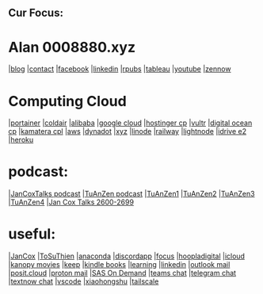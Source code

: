 ## Cur Focus:


# Alan 0008880.xyz
|[blog](http://blog.0008880.xyz)
|[contact](mailto:contact@0008880.xyz)
|[facebook](http://facebook.0008880.xyz)
|[linkedin](http://linkedin.0008880.xyz)
|[rpubs](http://rpubs.0008880.xyz)
|[tableau](http://tableau.0008880.xyz)
|[youtube](http://youtube.0008880.xyz)
|[zennow](http://zennow.0008880.xyz)

# Computing Cloud 
|[portainer](http://dell:9000)
|[coldair](http://coldair.gearhostpreview.com/)
|[alibaba](https://home.console.alibabacloud.com/?spm=a3c0i.216172.6791778070.31.78fb4ce4JEYntm)
|[google cloud](https://console.cloud.google.com/home/dashboard?cloudshell=true&project=zw9-proj)
|[hostinger cp](https://hpanel.hostinger.com/vps/737179/overview)
|[vultr](https://my.vultr.com/subs/?id=6432aa74-f566-42b4-a6d8-ba41d5c7c6a1)
|[digital ocean cp](https://cloud.digitalocean.com/droplets/478060351/graphs?i=486325&period=hour)
|[kamatera cpl](https://console.kamatera.com/)
|[aws](https://us-east-1.console.aws.amazon.com/console/home?nc2=h_ct&src=header-signin&region=us-east-1)
|[dynadot](https://www.dynadot.com/)
|[xyz](https://gen.xyz/)
|[linode](https://cloud.linode.com/support)
|[railway](https://railway.com/dashboard)
|[lightnode](https://console.lightnode.com)
|[idrive e2](https://app.idrivee2.com/dashboard)
|[heroku](https://dashboard.heroku.com/apps)



# podcast:
|[JanCoxTalks podcast](http://jancox.0008880.xyz)
|[TuAnZen podcast](http://tuanzen.0008880.xyz)
|[TuAnZen1](https://www.dropbox.com/scl/fo/a3adr984bf4pklo4k4q54/h?rlkey=9ugatkj39s52ahf8sc2jl5edw&dl=0)
|[TuAnZen2](https://www.dropbox.com/scl/fo/8un8p4cdpfm3odljz5wys/h?rlkey=doskj1h1xigc9ub0ifkgdh4vw&dl=0)
|[TuAnZen3](https://www.dropbox.com/scl/fo/wmopj095i40ob5klcjcfy/h?rlkey=c5goqzwifzcvijlmatd6dkmmf&dl=0)
|[TuAnZen4](https://www.dropbox.com/scl/fo/3hh0okdzdy5n6zifxpkdi/h?rlkey=okzkkv8vbe5xde56olqjfcce1&dl=0)
|[Jan Cox Talks 2600-2699](https://anchor.fm/s/f9f3682c/podcast/rss)

# useful:
|[JanCox](http://jancox.com)
|[ToSuThien](http://tosuthien.com)
|[anaconda](https://anaconda.cloud/)
|[discordapp](https://discordapp.com/)
|[focus](https://zw9.github.io/z/)
|[hoopladigital](https://www.hoopladigital.com/)
|[icloud](https://www.icloud.com/)
|[kanopy movies](https://www.kanopy.com/)
|[keep](https://keep.google.com/)
|[kindle books](https://read.amazon.com/kindle-library)
|[learning](https://www.linkedin.com/learning/)
|[linkedin](https://www.linkedin.com/in/)
|[outlook mail](https://outlook.live.com/mail/0/)
|[posit.cloud](https://posit.cloud/)
|[proton mail](https://mail.proton.me/u/2/inbox)
|[SAS On Demand](https://welcome.oda.sas.com/)
|[teams chat](https://teams.live.com/)
|[telegram chat](https://web.telegram.org/)
|[textnow chat](https://www.textnow.com/)
|[vscode](https://vscode.dev/github/zw9/z)
|[xiaohongshu](https://www.xiaohongshu.com/)
|[tailscale](https://tailscale.com/admin/)

